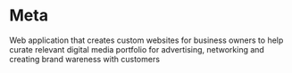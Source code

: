# Meta
 Web application that creates custom websites for business owners to help curate relevant digital media portfolio for advertising, networking and creating brand wareness with customers
